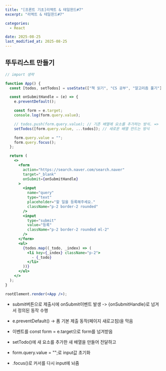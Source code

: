 ```yaml
---
title: "[프론트 기초]리액트 & 테일윈드#7"
excerpt: "리액트 & 테일윈드#7"

categories:
  - React

date: 2025-08-25
last_modified_at: 2025-08-25
---
```


## 뚜두리스트 만들기

```jsx
// import 생략

function App() {
  const [todos, setTodos] = useState(["책 읽기", "CS 공부", "알고리즘 풀기"]);

  const onSubmitHandle = (e) => {
    e.preventDefault();

    const form = e.target;
    console.log(form.query.value);

    // todos.push(form.query.value); // 기존 배열에 요소를 추가하는 방식. => 리액트가 변경 감지 못함
    setTodos([form.query.value, ...todos]); // 새로운 배열 만드는 방식

    form.query.value = "";
    form.query.focus();
  };

  return (
    <>
      <form
        action="https://search.naver.com/search.naver"
        target="_blank"
        onSubmit={onSubmitHandle}
      >
        <input
          name="query"
          type="text"
          placeholder="할 일을 등록해주세요."
          className="p-2 border-2 rounded"
        />
        <input
          type="submit"
          value="등록"
          className="p-2 border-2 rounded ml-2"
        />
      </form>
      <ul>
        {todos.map((_todo, _index) => (
          <li key={_index} className="p-2">
            - {_todo}
          </li>
        ))}
      </ul>
    </>
  );
}

rootElement.render(<App />);
```

- submit버튼으로 제출시에 onSubmit이벤트 발생 -> {onSubmitHandle}로 넘겨서 정의된 동작 수행

- e.preventDefault() -> 폼 기본 제출 동작(페이지 새로고침)을 막음
- 이벤트를 const form = e.target으로 form를 넘겨받음
- setTodo()에 새 요소를 추가한 새 배열을 만들어 전달하고
- form.query.value = "";로 input값 초기화
- .focus()로 커서를 다시 input에 놔줌
